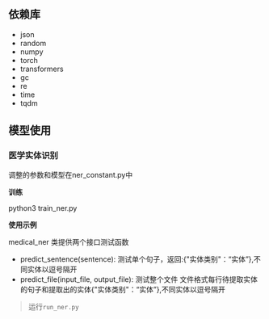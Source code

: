 ## 依赖库

- json
- random
- numpy
- torch
- transformers
- gc
- re
- time
- tqdm

## 模型使用

### 医学实体识别

调整的参数和模型在ner_constant.py中

**训练**

python3 train_ner.py


**使用示例**


medical_ner 类提供两个接口测试函数

- predict_sentence(sentence): 测试单个句子，返回:{"实体类别"：“实体”},不同实体以逗号隔开
- predict_file(input_file, output_file): 测试整个文件
文件格式每行待提取实体的句子和提取出的实体{"实体类别"：“实体”},不同实体以逗号隔开

> 运行`run_ner.py`


